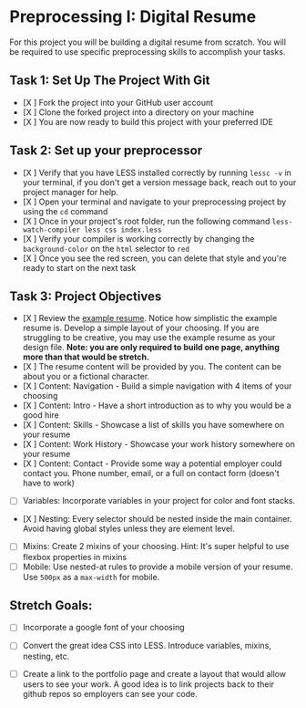 # Preprocessing I: Digital Resume

For this project you will be building a digital resume from scratch. You will be required to use specific preprocessing skills to accomplish your tasks.  

## Task 1: Set Up The Project With Git

* [X ] Fork the project into your GitHub user account
* [X ] Clone the forked project into a directory on your machine
* [X ] You are now ready to build this project with your preferred IDE

## Task 2: Set up your preprocessor
* [X ] Verify that you have LESS installed correctly by running `lessc -v` in your terminal, if you don't get a version message back, reach out to your project manager for help.
* [X ] Open your terminal and navigate to your preprocessing project by using the `cd` command
* [X ] Once in your project's root folder, run the following command `less-watch-compiler less css index.less`
* [X ] Verify your compiler is working correctly by changing the `background-color` on the `html` selector to `red`
* [X ] Once you see the red screen, you can delete that style and you're ready to start on the next task

## Task 3: Project Objectives

* [X ] Review the [example resume](resume-example.png).  Notice how simplistic the example resume is.  Develop a simple layout of your choosing. If you are struggling to be creative, you may use the example resume as your design file. 
**Note: you are only required to build one page, anything more than that would be stretch.**
* [X ] The resume content will be provided by you. The content can be about you or a fictional character.  
* [X ] Content: Navigation - Build a simple navigation with 4 items of your choosing
* [X ] Content: Intro - Have a short introduction as to why you would be a good hire
* [X ] Content: Skills - Showcase a list of skills you have somewhere on your resume
* [X ] Content: Work History - Showcase your work history somewhere on your resume
* [X ] Content: Contact - Provide some way a potential employer could contact you.  Phone number, email, or a full on contact form (doesn't have to work)
* [ ] Variables: Incorporate variables in your project for color and font stacks.  
* [X ] Nesting: Every selector should be nested inside the main container.  Avoid having global styles unless they are element level.
* [ ] Mixins: Create 2 mixins of your choosing. Hint: It's super helpful to use flexbox properties in mixins
* [ ] Mobile: Use nested-at rules to provide a mobile version of your resume.  Use `500px` as a `max-width` for mobile. 

## Stretch Goals: 
* [ ] Incorporate a google font of your choosing
* [ ] Convert the great idea CSS into LESS.  Introduce variables, mixins, nesting, etc. 
* [ ] Create a link to the portfolio page and create a layout that would allow users to see your work.  A good idea is to link projects back to their github repos so employers can see your code.



